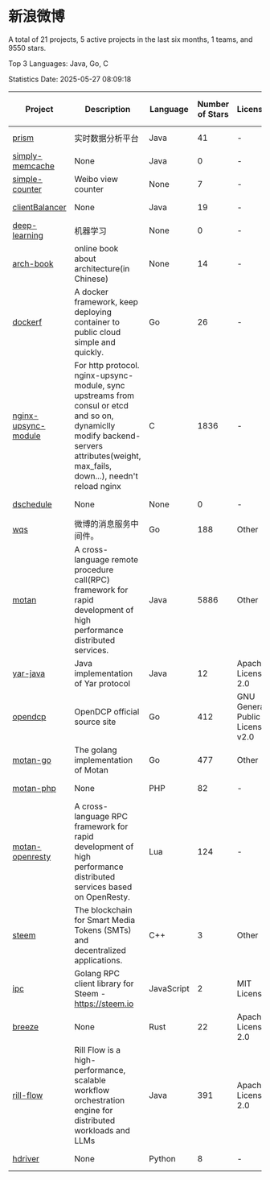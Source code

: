 # 新浪微博

A total of 21 projects, 5 active projects in the last six months, 1 teams, and 9550 stars.

Top 3 Languages: Java, Go, C

Statistics Date: 2025-05-27 08:09:18

| Project | Description | Language | Number of Stars | License | Creation Date | Last Updated Date | Last Pushed Date |
| --- | --- | --- | --- | --- | --- | --- | --- |
| [prism](https://github.com/weibocom/prism) | 实时数据分析平台 | Java | 41 | - | 2013-03-21 | 2025-02-07 | 2013-06-26 |
| [simply-memcache](https://github.com/weibocom/simply-memcache) | None | Java | 0 | - | 2013-03-21 | 2018-05-08 | 2013-08-19 |
| [simple-counter](https://github.com/weibocom/simple-counter) | Weibo view counter | None | 7 | - | 2013-03-22 | 2020-05-11 | 2013-03-22 |
| [clientBalancer](https://github.com/weibocom/clientBalancer) | None | Java | 19 | - | 2013-03-22 | 2025-04-07 | 2013-03-22 |
| [deep-learning](https://github.com/weibocom/deep-learning) | 机器学习 | None | 0 | - | 2013-09-17 | 2013-09-17 | 2013-09-17 |
| [arch-book](https://github.com/weibocom/arch-book) | online book about architecture(in Chinese) | None | 14 | - | 2014-07-08 | 2018-08-28 | 2014-07-18 |
| [dockerf](https://github.com/weibocom/dockerf) | A docker framework, keep deploying container to public cloud simple and quickly. | Go | 26 | - | 2015-06-11 | 2025-02-07 | 2022-01-14 |
| [nginx-upsync-module](https://github.com/weibocom/nginx-upsync-module) | For http protocol. nginx-upsync-module, sync upstreams from consul or etcd and so on, dynamiclly modify backend-servers attributes(weight, max_fails, down...), needn't reload nginx | C | 1836 | - | 2015-09-17 | 2025-05-12 | 2023-04-07 |
| [dschedule](https://github.com/weibocom/dschedule) | None | None | 0 | - | 2016-02-19 | 2018-02-23 | 2016-03-23 |
| [wqs](https://github.com/weibocom/wqs) | 微博的消息服务中间件。 | Go | 188 | Other | 2016-04-19 | 2025-05-16 | 2017-10-10 |
| [motan](https://github.com/weibocom/motan) | A cross-language remote procedure call(RPC) framework for rapid development of high performance distributed services. | Java | 5886 | Other | 2016-04-20 | 2025-05-25 | 2025-05-07 |
| [yar-java](https://github.com/weibocom/yar-java) | Java implementation of Yar protocol | Java | 12 | Apache License 2.0 | 2016-06-23 | 2024-05-07 | 2022-11-15 |
| [opendcp](https://github.com/weibocom/opendcp) | OpenDCP official source site | Go | 412 | GNU General Public License v2.0 | 2016-12-01 | 2025-04-01 | 2022-07-05 |
| [motan-go](https://github.com/weibocom/motan-go) | The golang implementation of Motan | Go | 477 | Other | 2017-10-30 | 2025-05-15 | 2025-04-27 |
| [motan-php](https://github.com/weibocom/motan-php) | None | PHP | 82 | - | 2017-10-30 | 2025-05-15 | 2024-11-01 |
| [motan-openresty](https://github.com/weibocom/motan-openresty) | A cross-language RPC framework for rapid development of high performance distributed services based on OpenResty. | Lua | 124 | - | 2017-10-30 | 2025-01-10 | 2025-01-10 |
| [steem](https://github.com/weibocom/steem) | The blockchain for Smart Media Tokens (SMTs) and decentralized applications. | C++ | 3 | Other | 2018-03-06 | 2018-07-06 | 2018-07-03 |
| [ipc](https://github.com/weibocom/ipc) | Golang RPC client library for Steem - https://steem.io | JavaScript | 2 | MIT License | 2018-04-10 | 2019-04-09 | 2018-06-12 |
| [breeze](https://github.com/weibocom/breeze) | None | Rust | 22 | Apache License 2.0 | 2021-06-11 | 2025-02-28 | 2025-02-26 |
| [rill-flow](https://github.com/weibocom/rill-flow) |  Rill Flow is a high-performance, scalable workflow orchestration engine for distributed workloads and LLMs | Java | 391 | Apache License 2.0 | 2023-11-03 | 2025-05-18 | 2025-02-25 |
| [hdriver](https://github.com/weibocom/hdriver) | None | Python | 8 | - | 2024-01-24 | 2025-03-31 | 2024-01-24 |
